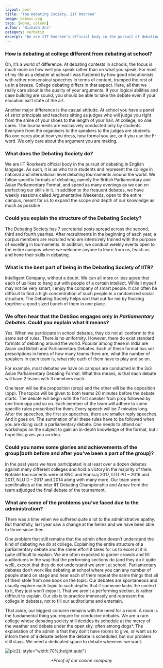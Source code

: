 ```yaml
---
layout: post
title: "The Debating Society, IIT Roorkee"
image: debsoc.png
tags: [wona, column]
author: "Rishabh Jha"
category: verbatim
excerpt: "We are IIT Roorkee’s official body in the pursuit of debating in English language. As such, it is us who train students and represent the college in national and international level debating tournaments around the world. We follow specific formats of debating, namely the British Parliamentary and Asian Parliamentary Format, and spend as many evenings as we can on perfecting our skills in it."
---
```


### How is debating at college different from debating at school?

Oh, it’s a world of difference. At debating contests in schools, the focus is much more on how well you speak rather than on what you speak. For most of my life as a debater at school I was flustered by how good elocutionists with rather nonsensical speeches in terms of content, trumped the rest of us in a breeze. College debating differs in that aspect. Here, all that we really care about is the quality of your arguments. If your logical abilities and case building are sound, you should be able to take the debate even if your elocution isn’t state of the art.

Another major difference is the casual attitude. At school you have a panel of strict principals and teachers sitting as judges who will judge you right from the shine of your shoes to the length of your hair. At college, no one cares. The tournaments are exclusively conducted only by students. Everyone from the organisers to the speakers to the judges are students. No one cares about how you dress, how formal you are, or if you use the F-word. We only care about the argument you are making. 

### What does the Debating Society do?

We are IIT Roorkee’s official body in the pursuit of debating in English language. As such, it is us who train students and represent the college in national and international level debating tournaments around the world. We follow specific formats of debating, namely the British Parliamentary and Asian Parliamentary Format, and spend as many evenings as we can on perfecting our skills in it. In addition to the frequent debates, we have weekly sessions called Argumentative Weekends, open to the entire campus, meant for us to expand the scope and depth of our knowledge as much as possible

### Could you explain the structure of the Debating Society?

The Debating Society has 7 secretarial posts spread across the second, third and fourth yearites. After recruitments in the beginning of each year, a corpus members are recruited who are intensively trained with the purpose of excelling in tournaments.
In addition, we conduct weekly events open to the entire campus where we welcome anyone to learn from us, teach us and hone their skills in debating.

### What is the best part of being in the Debating Society of IITR?

Intelligent Company, without a doubt. We can all more or less agree that each of us likes to hang out with people of a certain intellect. While I myself may not be very smart, I enjoy the company of smart people. It can often be difficult to find a high concentration of such people in a randomized social structure. The Debating Society helps sort that out for me by flocking together a good sized bunch of them in one place.

### We often hear that the DebSoc engages only in *Parliamentary Debates*. Could you explain what it means?

Yes. When we participate in school debates, they do not all conform to the same set of rules. There is no uniformity.
However, there do exist standard formats of debating around the world. Popular among these in India are Asian and British and Parliamentary Debates. Each of these format has set prescriptions in terms of how many teams there are, what the number of speakers in each team is, what role each of them have to play and so on.

For example, most debates we have on campus are conducted in the 3x3 Asian Parliamentary Debating Format. What this means, is that each debate will have 2 teams with 3 members each.

One team will be the proposition (prop) and the other will be the opposition (opp). The topics will be given to both teams 20 minutes before the debate starts. The debate will begin with the first speaker from prop followed by one from opp and so on. Each member of the team will adhere to some specific rules prescribed for them. Every speech will be 7 minutes long. After the speeches, the first six speeches, there are smaller reply speeches. And it goes on. 
The summation of all these rules have to be followed when you are doing such a parliamentary debate. One needs to attend our workshops on the subject to gain an in-depth knowledge of the format, but I hope this gives you an idea.

### Could you name some glories and achievements of the group(both before and after you’ve been a part of the group)?

In the past years we have participated in at least over a dozen debates against many different colleges and hold a victory in the majority of them. Notable tournaments were at KNC and Hansraj 2017, IITD PD – 2016 and 2017, NLU D – 2017 and 2014 along with many more.  Our team were semifinalists at the inter IIT Debating Championship and Arnav from the team adjudged the final debate of the tournament.
 
### What are some of the problems you’ve faced due to the administration?

There was a time when we suffered quite a lot to the administrative apathy. But thankfully, last year saw a change at the helms and we have been able to thrive since then.

One problem that still remains that the admin often doesn’t understand the kind of debating we do at college. Explaining the entire structure of a parliamentary debate and the sheer effort it takes for us to excel at it is quite difficult to explain. We are often expected to garner crowds and fill auditoriums in the way that the performing sections do (and they do it quite well), except that they do not understand we aren’t at school. Parliamentary debates don’t work like debating at school where you can any number of people stand on stage and hear each of them repeat the same things that all of them stole from one book on the topic. Our debates are spontaneous and usually explore each topic to such depths that if someone lacks the context to it, they just won’t enjoy it. That we aren’t a performing section, is rather difficult to explain. Our job is to practice immensely and represent the college in debates, not to fill our auditoriums and entertain.

That aside, our biggest concern remains with the need for a room. A room is the fundamental thing you require for conducive debates. We are a rare college whose debating society still decides its schedule at the mercy of the weather and debate under the open sky, often among dogs*. The explanation of the admin is that they don’t have rooms to give, or want us to inform them of a debate before the debate is scheduled, but our problem still stays. We need a dedicated space to debate whenever we want.

![pic2](http://ketangupta.in/wona-images/posts/debsoc_canine.jpg){: style="width:70%;height:auto"}
<center><i>*Proof of our canine company</i><center>
